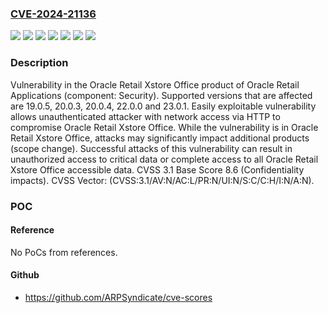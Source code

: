 ### [CVE-2024-21136](https://cve.mitre.org/cgi-bin/cvename.cgi?name=CVE-2024-21136)
![](https://img.shields.io/static/v1?label=Product&message=Retail%20Xstore%20Office&color=blue)
![](https://img.shields.io/static/v1?label=Version&message=19.0.5%20&color=brightgreen)
![](https://img.shields.io/static/v1?label=Version&message=20.0.3%20&color=brightgreen)
![](https://img.shields.io/static/v1?label=Version&message=20.0.4%20&color=brightgreen)
![](https://img.shields.io/static/v1?label=Version&message=22.0.0%20&color=brightgreen)
![](https://img.shields.io/static/v1?label=Version&message=23.0.1%20&color=brightgreen)
![](https://img.shields.io/static/v1?label=Vulnerability&message=Easily%20exploitable%20vulnerability%20allows%20unauthenticated%20attacker%20with%20network%20access%20via%20HTTP%20to%20compromise%20Oracle%20Retail%20Xstore%20Office.%20%20While%20the%20vulnerability%20is%20in%20Oracle%20Retail%20Xstore%20Office%2C%20attacks%20may%20significantly%20impact%20additional%20products%20(scope%20change).%20%20Successful%20attacks%20of%20this%20vulnerability%20can%20result%20in%20%20unauthorized%20access%20to%20critical%20data%20or%20complete%20access%20to%20all%20Oracle%20Retail%20Xstore%20Office%20accessible%20data.&color=brightgreen)

### Description

Vulnerability in the Oracle Retail Xstore Office product of Oracle Retail Applications (component: Security).  Supported versions that are affected are 19.0.5, 20.0.3, 20.0.4, 22.0.0 and  23.0.1. Easily exploitable vulnerability allows unauthenticated attacker with network access via HTTP to compromise Oracle Retail Xstore Office.  While the vulnerability is in Oracle Retail Xstore Office, attacks may significantly impact additional products (scope change).  Successful attacks of this vulnerability can result in  unauthorized access to critical data or complete access to all Oracle Retail Xstore Office accessible data. CVSS 3.1 Base Score 8.6 (Confidentiality impacts).  CVSS Vector: (CVSS:3.1/AV:N/AC:L/PR:N/UI:N/S:C/C:H/I:N/A:N).

### POC

#### Reference
No PoCs from references.

#### Github
- https://github.com/ARPSyndicate/cve-scores


